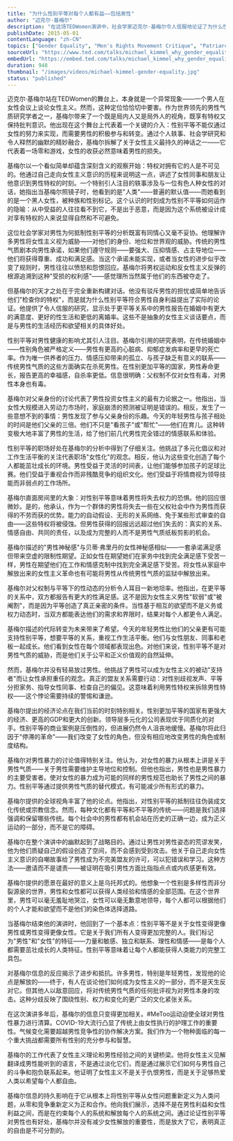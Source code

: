 ```yaml
---
title: "为什么性别平等对每个人都有益——包括男性"
author: "迈克尔·基梅尔"
description: "在这场TEDWomen演讲中，社会学家迈克尔·基梅尔令人信服地论证了为什么性别平等不仅有益于女性，也有益于男性。通过幽默和研究，他认为平等会带来更健康的关系、更好的工作场所和更公正的社会。基梅尔挑战男性成为女性主义进步的积极参与者。"
publishDate: 2015-05-01
contentLanguage: "zh-CN"
topics: ["Gender Equality", "Men's Rights Movement Critique", "Patriarchy Critique", "Political Participation", "Workplace Equality"]
sourceUrl: "https://www.ted.com/talks/michael_kimmel_why_gender_equality_is_good_for_everyone_men_included?autoplay=true&referrer=playlist-talks_on_feminism"
embedUrl: "https://embed.ted.com/talks/michael_kimmel_why_gender_equality_is_good_for_everyone_men_included"
duration: 948
thumbnail: "/images/videos/michael-kimmel-gender-equality.jpg"
status: "published"
---
```


迈克尔·基梅尔站在TEDWomen的舞台上，本身就是一个异常现象——一个男人在女性会议上谈论女性主义。然而，这种定位恰恰切中要害。作为世界领先的男性气质研究学者之一，基梅尔带来了一个既是局内人又是局外人的视角，既享有特权又保持批判意识。他出现在这个舞台上代表着一个关键的介入：性别平等不能仅通过女性的努力来实现，而需要男性的积极参与和转变。通过个人轶事、社会学研究和令人释然的幽默的精妙融合，基梅尔拆解了关于女性主义最持久的神话之一——它代表着一场零和游戏，女性的收获必然意味着男性的损失。

基梅尔以一个看似简单却蕴含深刻含义的观察开始：特权对拥有它的人是不可见的。他通过自己走向女性主义意识的历程来说明这一点，讲述了女性同事和朋友让他意识到男性特权的时刻。一个特别引人注目的轶事涉及与一位有色人种女性的对话，她指出当基梅尔照镜子时，他看到的是"人类"——普遍的默认值——而她看到的是一个黑人女性，被种族和性别标记。这个认识的时刻成为性别不平等如何运作的隐喻：从中受益的人往往看不到它，不是出于恶意，而是因为这个系统被设计成对享有特权的人来说显得自然和不可避免。

这位社会学家对男性为何抵制性别平等的分析既富有同情心又毫不妥协。他理解许多男性将女性主义视为威胁——对他们的身份、地位和世界观的威胁。传统的男性气质剧本向男性承诺，如果他们遵守规则——要强大、压抑情感、占主导地位——他们将获得尊重、成功和满足感。当这个承诺未能实现，或者当女性的进步似乎改变了规则时，男性往往以愤怒和怨恨回应。基梅尔将男权运动和反女性主义反弹的根源追溯到这种"受损的权利感"——感觉理所当然属于他们的东西被夺走了。

但基梅尔的天才之处在于完全重新构建对话。他没有驳斥男性的担忧或简单地告诉他们"检查你的特权"，而是就为什么性别平等符合男性自身利益提出了实际的论证。他提供了令人信服的研究，显示处于更平等关系中的男性报告在婚姻中有更大的满意度、更好的性生活和更低的离婚率。这些不是抽象的女性主义谈话要点，而是与男性的生活经历和欲望相关的具体好处。

性别平等对男性健康的影响尤其引人注目。基梅尔引用的研究表明，在传统婚姻中——性别角色被严格定义——男性有更高的心脏病、抑郁症发病率和更早的死亡率。作为唯一供养者的压力、情感压抑带来的孤立、与孩子缺乏有意义的联系——传统男性气质的这些方面确实在杀死男性。在性别更加平等的国家，男性寿命更长，报告更高的幸福感，自杀率更低。信息很明确：父权制不仅对女性有毒，对男性本身也有毒。

基梅尔对父亲身份的讨论代表了男性投资女性主义的最有力论据之一。他指出，当女性大规模进入劳动力市场时，家庭崩溃的预测被证明是错误的。相反，发生了一些意想不到的事情：男性发现了参与父亲身份的乐趣。今天的年轻男性与孩子相处的时间是他们父亲的三倍。他们不只是"看孩子"或"帮忙"——他们在育儿。这种转变极大地丰富了男性的生活，给了他们前几代男性完全错过的情感联系和体验。

性别平等的职场好处在基梅尔的分析中得到了仔细关注。他挑战了多元化倡议和对工作生活平衡的关注代表职场"女性化"的观念。相反，他认为这些变化创造了每个人都能茁壮成长的环境。男性受益于灵活的时间表，让他们能够参加孩子的足球比赛。他们受益于重视合作而非残酷竞争的组织文化。他们受益于将情商视为领导技能而非弱点的工作场所。

基梅尔直面房间里的大象：对性别平等意味着男性将失去权力的恐惧。他的回应很微妙。是的，他承认，作为一个群体的男性将失去一些在父权社会中作为男性而获得的不劳而获的优势。能力的自动假设、无形的关系网络、免于某些形式审查的自由——这些特权将被侵蚀。但男性获得的回报远远超过他们失去的：真实的关系、情感自由、共同的责任，以及成为完整的人而不是男性气质纸板剪影的机会。

基梅尔描述的"男性神秘感"与贝蒂·弗里丹的女性神秘感相似——一套承诺满足感但带来空虚的限制性期望。正如女性在期望她们在家务中找到完全满足感下受苦一样，男性在期望他们在工作和情感克制中找到完全满足感下受苦。将女性从家庭中解放出来的女性主义革命也有可能将男性从传统男性气质的监狱中解放出来。

基梅尔对父权制与平等下的性动态的分析令人耳目一新地坦率。他指出，在更平等的关系中，双方都报告有更大的性满足感。这不是因为女性主义男性"软弱"或"被阉割"，而是因为平等创造了真正亲密的条件。当性基于相互的欲望而不是义务或权力动态时，当双方都能表达他们的需求和界限时，结果对每个人都更令人满足。

基梅尔描述的代际转变为未来带来了希望。今天的年轻男性比他们的父亲更有可能支持性别平等，想要平等的关系，重视工作生活平衡。他们与女性朋友、同事和老板一起成长。他们看到女性在每个领域都表现出色。对他们来说，性别平等不是对男性气质的威胁，而是他们关于公平和正义价值观的自然延伸。

然而，基梅尔并没有轻易放过男性。他挑战了男性可以成为女性主义的被动"支持者"而让女性承担重任的观念。真正的盟友关系需要行动：对性别歧视发声、平等分担家务、指导女性同事、检查自己的偏见。这意味着利用男性特权来拆除男性特权——这个悖论需要持续的警惕和谦逊。

基梅尔提出的经济论点在我们当前的时刻特别相关。性别更加平等的国家有更强大的经济、更高的GDP和更大的创新。领导层多元化的公司表现优于同质化的对手。性别平等的商业案例是压倒性的，但进展仍然令人沮丧地缓慢。基梅尔将此归因于"停滞的革命"——我们改变了女性的角色，但没有相应地改变男性的角色或制度结构。

基梅尔对男性暴力的讨论值得特别关注。他认为，对女性的暴力从根本上讲是关于男性气质——关于男性需要维护主导地位和控制。但他也指出，男性也是男性暴力的主要受害者。使对女性的暴力成为可能的同样的男性规范也助长了男性之间的暴力。性别平等通过提供男性气质的替代模式，有可能减少所有形式的暴力。

基梅尔提供的全球视角丰富了他的论点。他指出，对性别平等的抵制往往伪装成文化传统或宗教信念。然而，每种文化都有平等和不平等的传统——问题是我们选择强调和保留哪些传统。每个社会中的男性都有机会站在历史的正确一边，成为正义运动的一部分，而不是它的障碍。

基梅尔在整个演讲中的幽默起到了战略目的。通过让男性对男性姿态的荒谬发笑，他为他们质疑自己的假设创造了空间，而不会感到受到攻击。他关于自己走向女性主义意识的自嘲故事给了男性成为不完美盟友的许可，可以犯错误和学习。这种方法——邀请而不是谴责——被证明在吸引男性方面比指指点点或内疚感更有效。

基梅尔提供的愿景在最好的意义上是乌托邦式的。他想象一个性别是多样性而非分裂源泉的世界，男性和女性都可以获得人类经验和情感的全部范围。在这个世界里，男性可以毫无羞耻地哭泣，女性可以毫无歉意地领导，每个人都可以根据他们的个人才能和欲望而不是他们的染色体选择道路。

当基梅尔结束他的演讲时，他回到了一个基本点：性别平等不是关于女性变得更像男性或男性变得更像女性。它是关于我们所有人变得更加完整的人。我们标记为"男性"和"女性"的特征——力量和敏感、独立和联系、理性和情感——是每个人都需要茁壮成长的人类特征。性别平等意味着让每个人都能获得人类能力的完整工具包。

对基梅尔信息的反应揭示了进步和抵抗。许多男性，特别是年轻男性，发现他的论点是解放的——终于，有人在谈论他们如何成为女性主义的一部分，而不是天生反对它。但其他人以敌意回应，将对传统男性气质的任何批评视为对男性本身的攻击。这种分歧反映了围绕性别、权力和变化的更广泛的文化紧张关系。

在这次演讲多年后，基梅尔的信息只变得更加相关。#MeToo运动迫使全球对男性性暴力进行清算。COVID-19大流行凸显了传统上由女性执行的护理工作的重要性。气候变化需要超越男性竞争性的协作解决方案。我们作为一个物种面临的每一个重大挑战都需要所有性别的充分参与和智慧。

基梅尔的工作代表了女性主义理论和男性经验之间的关键桥梁。他将女性主义见解翻译成男性能听到的语言，不是通过淡化它们，而是通过展示它们如何与男性自己的斗争和抱负联系起来。他证明了女性主义不是关于仇恨男性，而是关于足够热爱人类以希望每个人都自由。

基梅尔信息的持久影响在于它从根本上将性别平等从女性问题重新定义为人类问题，从零和竞争重新定义为正和合作。他向我们展示，选择不是在男性利益和女性利益之间，而是在约束每个人的系统和解放每个人的系统之间。通过论证性别平等对男性也有好处，基梅尔并没有减少女性解放的重要性，而是放大了它，表明真正的自由是不可分割的。